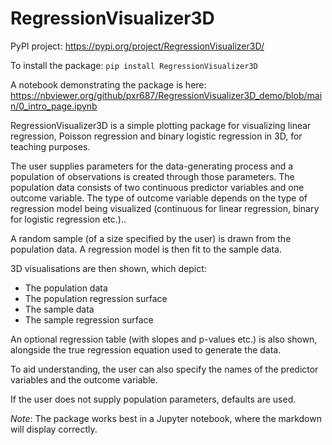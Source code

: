 # RegressionVisualizer3D

PyPI project: https://pypi.org/project/RegressionVisualizer3D/

To install the package: `pip install RegressionVisualizer3D`

A notebook demonstrating the package is here: https://nbviewer.org/github/pxr687/RegressionVisualizer3D_demo/blob/main/0_intro_page.ipynb

RegressionVisualizer3D is a simple plotting package for visualizing linear regression, Poisson regression and binary logistic regression in 3D, for teaching purposes.

The user supplies parameters for the data-generating process and a population of observations is created through those parameters. The population data consists of two continuous predictor variables and one outcome variable. The type of outcome variable depends on the type of regression model being visualized (continuous for linear regression, binary for logistic regression etc.)..

A random sample (of a size specified by the user) is drawn from the population data. A regression model is then fit to the sample data.

3D visualisations are then shown, which depict:

* The population data
* The population regression surface
* The sample data
* The sample regression surface

An optional regression table (with slopes and p-values etc.) is also shown, alongside the true regression equation used to generate the data. 

To aid understanding, the user can also specify the names of the predictor variables and the outcome variable.

If the user does not supply population parameters, defaults are used.

*Note*: The package works best in a Jupyter notebook, where the markdown will display correctly.
